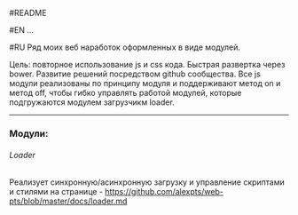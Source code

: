 #README

#EN
...

#RU
Ряд моих веб наработок оформленных в виде модулей.

Цель: повторное использование js и css кода. Быстрая развертка через bower. Развитие решений посредством github сообщества.
Все js модули реализованы по принципу модуля и поддерживают метод on и метод off, чтобы гибко управлять работой модулей, которые подгружаются модулем загрузчикм loader.


---
### Модули:

###### Loader
Реализует синхронную/асинхронную загрузку и управление скриптами и стилями на странице - 
https://github.com/alexpts/web-pts/blob/master/docs/loader.md